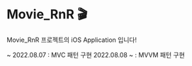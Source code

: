 # Movie_RnR 🎬

Movie_RnR 프로젝트의 iOS Application 입니다!

~ 2022.08.07 : MVC 패턴 구현
2022.08.08 ~ : MVVM 패턴 구현
